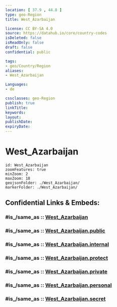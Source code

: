 ```yaml
---
location: [ 37.9 , 44.8 ] 
type: geo-Region
title: West_Azarbaijan

license: CC BY-SA 4.0
source: https://datahub.io/core/country-codes
isDeleted: false
isReadOnly: false
draft: false
confidential: public

tags:
- geo/Country/Region
aliases:
- West_Azarbaijan

Languages:
- de

cssclasses: geo-Region
publish: true
linkTitle: 
keywords: 
layout: 
publishDate: 
expiryDate: 
---
```


# West_Azarbaijan

```leaflet
id: West_Azarbaijan
zoomFeatures: true 
minZoom: 2 
maxZoom: 18
geojsonFolder: ./West_Azarbaijan/
markerFolder: ./West_Azarbaijan/
```


## Confidential Links & Embeds: 

### #is_/same_as :: [West_Azarbaijan](/_Standards/Earth/Continent/Asia/Asia~West/Iran/provinces~Iran/West_Azarbaijan.md) 

### #is_/same_as :: [West_Azarbaijan.public](/_public/Earth/Continent/Asia/Asia~West/Iran/provinces~Iran/West_Azarbaijan.public.md) 

### #is_/same_as :: [West_Azarbaijan.internal](/_internal/Earth/Continent/Asia/Asia~West/Iran/provinces~Iran/West_Azarbaijan.internal.md) 

### #is_/same_as :: [West_Azarbaijan.protect](/_protect/Earth/Continent/Asia/Asia~West/Iran/provinces~Iran/West_Azarbaijan.protect.md) 

### #is_/same_as :: [West_Azarbaijan.private](/_private/Earth/Continent/Asia/Asia~West/Iran/provinces~Iran/West_Azarbaijan.private.md) 

### #is_/same_as :: [West_Azarbaijan.personal](/_personal/Earth/Continent/Asia/Asia~West/Iran/provinces~Iran/West_Azarbaijan.personal.md) 

### #is_/same_as :: [West_Azarbaijan.secret](/_secret/Earth/Continent/Asia/Asia~West/Iran/provinces~Iran/West_Azarbaijan.secret.md)

